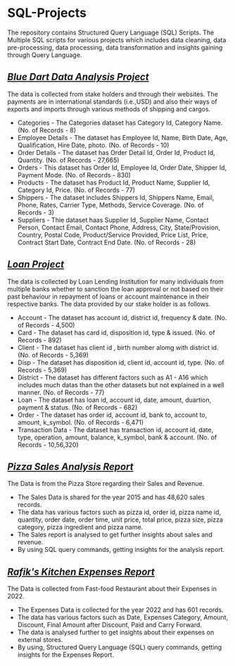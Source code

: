 # SQL-Projects
The repository contains Structured Query Language (SQL) Scripts. The Multiple SQL scripts for various projects which includes data cleaning, data pre-processing, data processing, data transformation and insights gaining through Query Language.
## _[Blue Dart Data Analysis Project](Blue%20Dart%20Data%20Analysis)_
The data is collected from stake holders and through their websites. The payments are in international standards (i.e.,USD) and also their ways of exports and imports through various methods of shipping and cargos.
 * Categories - The Categories dataset has Category Id, Category Name. (No. of Records - 8)
 * Employee Details - The dataset has Employee Id, Name, Birth Date, Age, Qualification, Hire Date, photo. (No. of Records - 10)
 * Order Details - The dataset has Order Detail Id, Order Id, Product Id, Quantity. (No. of Records - 27,665)
 * Orders - This dataset has Order Id, Employee Id, Order Date, Shipper Id, Payment Mode. (No. of Records - 830)
 * Products - The dataset has Product Id, Product Name, Supplier Id, Category Id, Price. (No. of Records - 77)
 * Shippers - The dataset includes Shippers Id, Shippers Name, Email, Phone, Rates, Carrier Type, Methods, Service Coverage. (No. of Records - 3)
 * Suppliers - Thie dataset haas Supplier Id, Supplier Name, Contact Person, Contact Email, Contact Phone, Address, City, State/Provision, Country, Postal Code, Product/Service Provided, Price List, Price, Contract Start Date, Contract End Date. (No. of Records - 28)
## _[Loan Project](Loan%20Project)_
The data is collected by Loan Lending Institution for many individuals from multiple banks whether to sanction the loan approval or not based on their past behaviour in repayment of loans or account maintenance in their respective banks. The data provided by our stake holder is as follows.
 * Account - The dataset has account id, district id, frequency & date. (No. of Records - 4,500) 
 * Card - The dataset has card id, disposition id, type & issued. (No. of Records - 892)
 * Client - The dataset has client id , birth number alomg with district id. (No. of Records - 5,369)
 * Disp - The dataset has disposition id, client id, account id, type. (No. of Records - 5,369)
 * District - The dataset has different factors such as A1 - A16 which includes much datas than the other datasets but not explained in a well manner. (No. of Records - 77)
 * Loan - The dataset has loan id, account id, date, amount, duartion, payment & status. (No. of Records - 682)
 * Order - The dataset has order id, account id, bank to, account to, amount, k_symbol. (No. of Records - 6,471)
 * Transaction Data - The dataset has transaction id, account id, date, type, operation, amount, balance, k_symbol, bank & account. (No. of Records - 10,56,320)
## _[Pizza Sales Analysis Report](Pizza%20Sales%20Analysis%20Project)_
The Data is from the Pizza Store regarding their Sales and Revenue.
 * The Sales Data is shared for the year 2015 and has 48,620 sales records.
 * The data has various factors such as pizza id, order id, pizza name id, quantity, order date, order time, unit price, total price, pizza size, pizza category, pizza ingredient and pizza name.
 * The Sales report is analysed to get further insights about sales and revenue.
 * By using SQL query commands, getting insights for the analysis report.
## _[Rafik's Kitchen Expenses Report](https://github.com/shridhar1504/Rafik-s-Kitchen-Data-Analysis/tree/main/Expenses%20Report)_
The Data is collected from Fast-food Restaurant about their Expenses in 2022.
- The Expenses Data is collected for the year 2022 and has 601 records.
- The data has various factors such as Date, Expenses Category, Amount, Discount, Final Amount after Discount, Paid and Carry Forward.
- The data is analysed further to get insights about their expenses on external stores.
- By using, Structured Query Language (SQL) query commands, getting insights for the Expenses Report.
